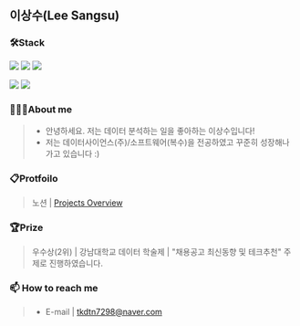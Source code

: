 

<!--
### Hi there 👋
**SangSusu-git/SangSusu-git** is a ✨ _special_ ✨ repository because its `README.md` (this file) appears on your GitHub profile.

Here are some ideas to get you started:

- 🔭 I’m currently working on ...
- 🌱 I’m currently learning ...
- 👯 I’m looking to collaborate on ...
- 🤔 I’m looking for help with ...
- 💬 Ask me about ...
- 📫 How to reach me: ...
- 😄 Pronouns: ...
- ⚡ Fun fact: ...
-->
#

## 이상수(Lee Sangsu)
### 🛠Stack
 <img src="https://img.shields.io/badge/anaconda-44A833?style=flat&logo=anaconda&logoColor=white"/> <img src="https://img.shields.io/badge/python-3776AB?style=flat&logo=python&logoColor=white"/> <img src="https://img.shields.io/badge/mysql-4479A1?style=flat&logo=mysql&logoColor=white"/> 

 <img src="https://img.shields.io/badge/scikitlearn-F7931E?style=flat&logo=scikitlearn&logoColor=white"/> <img src="https://img.shields.io/badge/keras-D00000?style=flat&logo=keras&logoColor=white"/>

 

### 🙋🏻‍♂️About me
>- 안녕하세요. 저는 데이터 분석하는 일을 좋아하는 이상수입니다!
>- 저는 데이터사이언스(주)/소프트웨어(복수)을 전공하였고 꾸준히 성장해나가고 있습니다 :)

### 📋Protfoilo
> 노션 | [Projects Overview](https://www.notion.so/1fd371f03a4245398d7855c4e9ea9711)


### 🏆Prize
> 우수상(2위)  | 강남대학교 데이터 학술제
>             | "채용공고 최신동향 및 테크추천" 주제로 진행하였습니다.

### 📫 How to reach me
> - E-mail | tkdtn7298@naver.com
